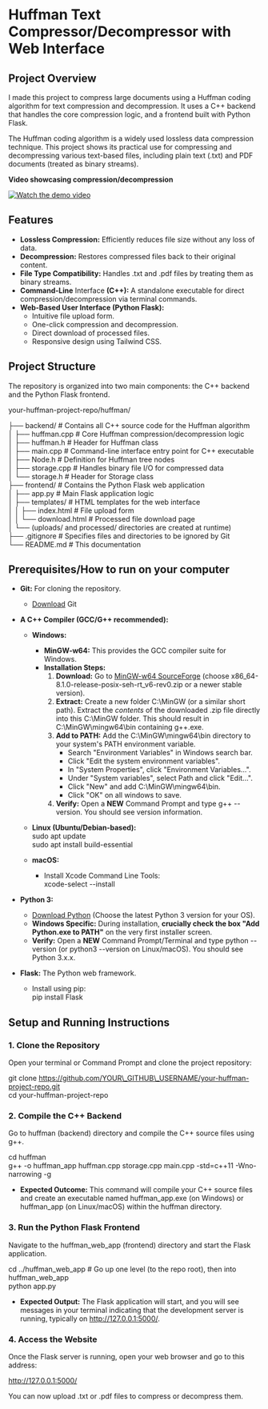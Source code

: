 # Huffman Text Compressor/Decompressor with Web Interface 

## **Project Overview**

I made this project to compress large documents using a Huffman coding algorithm for text compression and decompression. It uses a C++ backend that handles the core compression logic, and a frontend built with Python Flask.

The Huffman coding algorithm is a widely used lossless data compression technique. This project shows its practical use for compressing and decompressing various text-based files, including plain text (.txt) and PDF documents (treated as binary streams).

**Video showcasing compression/decompression**

[![Watch the demo video](https://img.youtube.com/vi/YOUR_VIDEO_ID/0.jpg)](https://youtu.be/q6NUFBnpKHs)

## **Features**

* **Lossless Compression:** Efficiently reduces file size without any loss of data.  
* **Decompression:** Restores compressed files back to their original content.  
* **File Type Compatibility:** Handles .txt and .pdf files by treating them as binary streams.  
* **Command-Line** Interface **(C++):** A standalone executable for direct compression/decompression via terminal commands.  
* **Web-Based User Interface (Python Flask):**  
  * Intuitive file upload form.  
  * One-click compression and decompression.  
  * Direct download of processed files.  
  * Responsive design using Tailwind CSS.

## **Project Structure**

The repository is organized into two main components: the C++ backend and the Python Flask frontend.

your-huffman-project-repo/huffman/

├── backend/                \# Contains all C++ source code for the Huffman algorithm  
│   ├── huffman.cpp         \# Core Huffman compression/decompression logic  
│   ├── huffman.h           \# Header for Huffman class  
│   ├── main.cpp            \# Command-line interface entry point for C++ executable  
│   ├── Node.h              \# Definition for Huffman tree nodes  
│   ├── storage.cpp         \# Handles binary file I/O for compressed data  
│   └── storage.h           \# Header for Storage class  
├── frontend/        \# Contains the Python Flask web application  
│   ├── app.py              \# Main Flask application logic  
│   ├── templates/          \# HTML templates for the web interface  
│   │   ├── index.html      \# File upload form  
│   │   └── download.html   \# Processed file download page  
│   └── (uploads/ and processed/ directories are created at runtime)  
├── .gitignore              \# Specifies files and directories to be ignored by Git  
└── README.md               \# This documentation

## **Prerequisites/How to run on your computer**

* **Git:** For cloning the repository.  
  * [Download](https://git-scm.com/downloads) Git  
* **A C++ Compiler (GCC/G++ recommended):**  
  * **Windows:**  
    * **MinGW-w64:** This provides the GCC compiler suite for Windows.  
    * **Installation Steps:**  
      1. **Download:** Go to [MinGW-w64 SourceForge](https://sourceforge.net/projects/mingw-w64/files/Toolchains%20targetting%20Win64/Personal%20Builds/mingw-builds/8.1.0/threads-posix/seh/) (choose x86\_64-8.1.0-release-posix-seh-rt\_v6-rev0.zip or a newer stable version).  
      2. **Extract:** Create a new folder C:\\MinGW (or a similar short path). Extract the *contents* of the downloaded .zip file directly into this C:\\MinGW folder. This should result in C:\\MinGW\\mingw64\\bin containing g++.exe.  
      3. **Add to PATH:** Add the C:\\MinGW\\mingw64\\bin directory to your system's PATH environment variable.  
         * Search "Environment Variables" in Windows search bar.  
         * Click "Edit the system environment variables".  
         * In "System Properties", click "Environment Variables...".  
         * Under "System variables", select Path and click "Edit...".  
         * Click "New" and add C:\\MinGW\\mingw64\\bin.  
         * Click "OK" on all windows to save.  
      4. **Verify:** Open a **NEW** Command Prompt and type g++ \--version. You should see version information.  
  * **Linux (Ubuntu/Debian-based):**  
    sudo apt update  
    sudo apt install build-essential

  * **macOS:**  
    * Install Xcode Command Line Tools:  
      xcode-select \--install

* **Python 3:**  
  * [Download Python](https://www.python.org/downloads/) (Choose the latest Python 3 version for your OS).  
  * **Windows Specific:** During installation, **crucially check the box "Add Python.exe to PATH"** on the very first installer screen.  
  * **Verify:** Open a **NEW** Command Prompt/Terminal and type python \--version (or python3 \--version on Linux/macOS). You should see Python 3.x.x.  
* **Flask:** The Python web framework.  
  * Install using pip:  
    pip install Flask

## **Setup and Running Instructions**

### **1\. Clone the Repository**

Open your terminal or Command Prompt and clone the project repository:

git clone https://github.com/YOUR\_GITHUB\_USERNAME/your-huffman-project-repo.git  
cd your-huffman-project-repo

### **2\. Compile the C++ Backend**

Go to huffman (backend) directory and compile the C++ source files using g++.

cd huffman  
g++ \-o huffman\_app huffman.cpp storage.cpp main.cpp \-std=c++11 \-Wno-narrowing \-g

* **Expected Outcome:** This command will compile your C++ source files and create an executable named huffman\_app.exe (on Windows) or huffman\_app (on Linux/macOS) within the huffman directory.

### **3\. Run the Python Flask Frontend**

Navigate to the huffman\_web\_app (frontend) directory and start the Flask application.

cd ../huffman\_web\_app \# Go up one level (to the repo root), then into huffman\_web\_app  
python app.py

* **Expected Output:** The Flask application will start, and you will see messages in your terminal indicating that the development server is running, typically on http://127.0.0.1:5000/.

### **4\. Access the Website**

Once the Flask server is running, open your web browser and go to this address:

http://127.0.0.1:5000/

You can now upload .txt or .pdf files to compress or decompress them.



